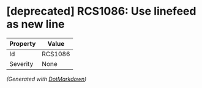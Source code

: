 # \[deprecated\] RCS1086: Use linefeed as new line

| Property | Value   |
| -------- | ------- |
| Id       | RCS1086 |
| Severity | None    |


*\(Generated with [DotMarkdown](http://github.com/JosefPihrt/DotMarkdown)\)*